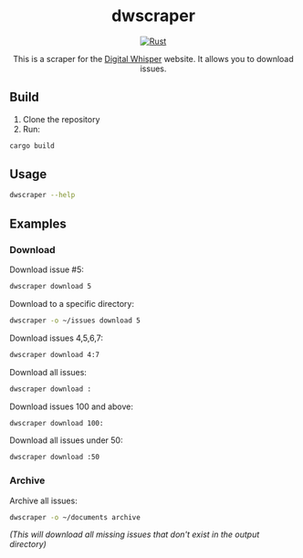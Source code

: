 <div align="center">

# dwscraper

[![Rust](https://github.com/orellazri/dwscraper/actions/workflows/test.yml/badge.svg)](https://github.com/orellazri/dwscraper/actions/workflows/test.yml)

This is a scraper for the [Digital Whisper](https://digitalwhisper.co.il) website. It allows you to download issues.

</div>

## Build

1. Clone the repository
2. Run:

```bash
cargo build
```

## Usage

```bash
dwscraper --help
```

## Examples

### Download

Download issue #5:

```bash
dwscraper download 5
```

Download to a specific directory:

```bash
dwscraper -o ~/issues download 5
```

Download issues 4,5,6,7:

```bash
dwscraper download 4:7
```

Download all issues:

```bash
dwscraper download :
```

Download issues 100 and above:

```bash
dwscraper download 100:
```

Download all issues under 50:

```bash
dwscraper download :50
```

### Archive

Archive all issues:

```bash
dwscraper -o ~/documents archive
```

_(This will download all missing issues that don't exist in the output directory)_
